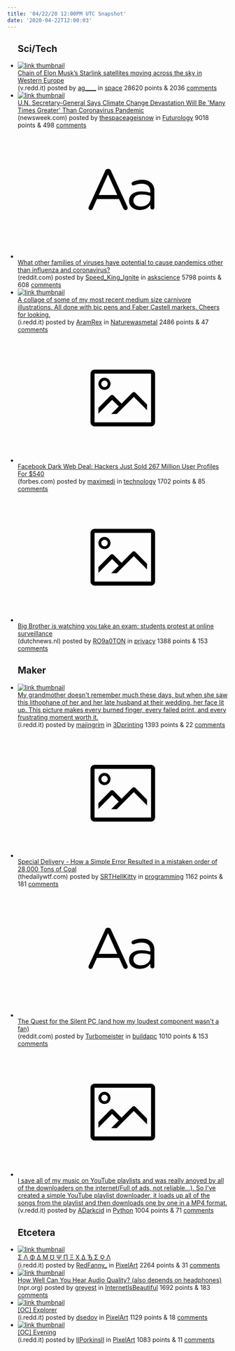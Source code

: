 ```yaml
---
title: '04/22/20 12:00PM UTC Snapshot'
date: '2020-04-22T12:00:03'
---
```

<ul>
<h2>Sci/Tech</h2>

<li><a href='https://v.redd.it/sk7gibj7e9u41'><img src='https://b.thumbs.redditmedia.com/cJErjub3wQ4-dKXoCGT001fB3LbF_jyu3z6ZaTHG9pQ.jpg' alt='link thumbnail'></a><div><div class='linkTitle'><a href='https://v.redd.it/sk7gibj7e9u41'>Chain of Elon Musk’s Starlink satellites moving across the sky in Western Europe</a></div>(v.redd.it) posted by <a href='https://www.reddit.com/user/ag____'>ag____</a> in <a href='https://www.reddit.com/r/space'>space</a> 28620 points & 2036 <a href='https://www.reddit.com/r/space/comments/g5qn9u/chain_of_elon_musks_starlink_satellites_moving/'>comments</a></div></li>

<li><a href='https://www.newsweek.com/un-secretary-general-says-climate-change-devastation-will-many-times-greater-coronavirus-1499304'><img src='https://b.thumbs.redditmedia.com/i3UnJJo3a9uxJXOwudWupbhJA-hJKGXh1FBdw0fdG4g.jpg' alt='link thumbnail'></a><div><div class='linkTitle'><a href='https://www.newsweek.com/un-secretary-general-says-climate-change-devastation-will-many-times-greater-coronavirus-1499304'>U.N. Secretary-General Says Climate Change Devastation Will Be 'Many Times Greater' Than Coronavirus Pandemic</a></div>(newsweek.com) posted by <a href='https://www.reddit.com/user/thespaceageisnow'>thespaceageisnow</a> in <a href='https://www.reddit.com/r/Futurology'>Futurology</a> 9018 points & 498 <a href='https://www.reddit.com/r/Futurology/comments/g5rv2b/un_secretarygeneral_says_climate_change/'>comments</a></div></li>

<li><a href='https://www.reddit.com/r/askscience/comments/g5nzsk/what_other_families_of_viruses_have_potential_to/'><svg version='1.1' viewBox='-34 -12 104 64' preserveAspectRatio='xMidYMid slice' xmlns='http://www.w3.org/2000/svg' xmlns:xlink='http://www.w3.org/1999/xlink'>
    <title>text link thumbnail</title>
    <path d='M12.19,8.84a1.45,1.45,0,0,0-1.4-1h-.12a1.46,1.46,0,0,0-1.42,1L1.14,26.56a1.29,1.29,0,0,0-.14.59,1,1,0,0,0,1,1,1.12,1.12,0,0,0,1.08-.77l2.08-4.65h11l2.08,4.59a1.24,1.24,0,0,0,1.12.83,1.08,1.08,0,0,0,1.08-1.08,1.64,1.64,0,0,0-.14-.57ZM6.08,20.71l4.59-10.22,4.6,10.22Z'>
    </path>
    <path d='M32.24,14.78A6.35,6.35,0,0,0,27.6,13.2a11.36,11.36,0,0,0-4.7,1,1,1,0,0,0-.58.89,1,1,0,0,0,.94.92,1.23,1.23,0,0,0,.39-.08,8.87,8.87,0,0,1,3.72-.81c2.7,0,4.28,1.33,4.28,3.92v.5a15.29,15.29,0,0,0-4.42-.61c-3.64,0-6.14,1.61-6.14,4.64v.05c0,2.95,2.7,4.48,5.37,4.48a6.29,6.29,0,0,0,5.19-2.48V26.9a1,1,0,0,0,1,1,1,1,0,0,0,1-1.06V19A5.71,5.71,0,0,0,32.24,14.78Zm-.56,7.7c0,2.28-2.17,3.89-4.81,3.89-1.94,0-3.61-1.06-3.61-2.86v-.06c0-1.8,1.5-3,4.2-3a15.2,15.2,0,0,1,4.22.61Z'>
    </path>
    </svg></a><div><div class='linkTitle'><a href='https://www.reddit.com/r/askscience/comments/g5nzsk/what_other_families_of_viruses_have_potential_to/'>What other families of viruses have potential to cause pandemics other than influenza and coronavirus?</a></div>(reddit.com) posted by <a href='https://www.reddit.com/user/Speed_King_Ignite'>Speed_King_Ignite</a> in <a href='https://www.reddit.com/r/askscience'>askscience</a> 5798 points & 608 <a href='https://www.reddit.com/r/askscience/comments/g5nzsk/what_other_families_of_viruses_have_potential_to/'>comments</a></div></li>

<li><a href='https://i.redd.it/eq0rfj8mh9u41.jpg'><img src='https://a.thumbs.redditmedia.com/PDEAd3YMDHhMRX3VJ3c6sFoIjjnEVdxJR4fZ1hRXMs4.jpg' alt='link thumbnail'></a><div><div class='linkTitle'><a href='https://i.redd.it/eq0rfj8mh9u41.jpg'>A collage of some of my most recent medium size carnivore illustrations. All done with bic pens and Faber Castell markers. Cheers for looking.</a></div>(i.redd.it) posted by <a href='https://www.reddit.com/user/AramRex'>AramRex</a> in <a href='https://www.reddit.com/r/Naturewasmetal'>Naturewasmetal</a> 2486 points & 47 <a href='https://www.reddit.com/r/Naturewasmetal/comments/g5qxli/a_collage_of_some_of_my_most_recent_medium_size/'>comments</a></div></li>

<li><a href='https://www.forbes.com/sites/zakdoffman/2020/04/20/facebook-users-beware-hackers-just-sold-267-million-of-your-profiles-for-540/#65257d7b7c85'><svg version='1.1' viewBox='-34 -14 104 64' preserveAspectRatio='xMidYMid meet' xmlns='http://www.w3.org/2000/svg' xmlns:xlink='http://www.w3.org/1999/xlink'>
    <title>link thumbnail</title>
    <path d='M32,4H4A2,2,0,0,0,2,6V30a2,2,0,0,0,2,2H32a2,2,0,0,0,2-2V6A2,2,0,0,0,32,4ZM4,30V6H32V30Z'></path>
    <path d='M8.92,14a3,3,0,1,0-3-3A3,3,0,0,0,8.92,14Zm0-4.6A1.6,1.6,0,1,1,7.33,11,1.6,1.6,0,0,1,8.92,9.41Z'></path>
    <path d='M22.78,15.37l-5.4,5.4-4-4a1,1,0,0,0-1.41,0L5.92,22.9v2.83l6.79-6.79L16,22.18l-3.75,3.75H15l8.45-8.45L30,24V21.18l-5.81-5.81A1,1,0,0,0,22.78,15.37Z'></path>
    </svg></a><div><div class='linkTitle'><a href='https://www.forbes.com/sites/zakdoffman/2020/04/20/facebook-users-beware-hackers-just-sold-267-million-of-your-profiles-for-540/#65257d7b7c85'>Facebook Dark Web Deal: Hackers Just Sold 267 Million User Profiles For $540</a></div>(forbes.com) posted by <a href='https://www.reddit.com/user/maximedi'>maximedi</a> in <a href='https://www.reddit.com/r/technology'>technology</a> 1702 points & 85 <a href='https://www.reddit.com/r/technology/comments/g5etzk/facebook_dark_web_deal_hackers_just_sold_267/'>comments</a></div></li>

<li><a href='https://www.dutchnews.nl/news/2020/04/big-brother-is-watching-you-take-an-exam-students-protest-at-online-surveillance/'><svg version='1.1' viewBox='-34 -14 104 64' preserveAspectRatio='xMidYMid meet' xmlns='http://www.w3.org/2000/svg' xmlns:xlink='http://www.w3.org/1999/xlink'>
    <title>link thumbnail</title>
    <path d='M32,4H4A2,2,0,0,0,2,6V30a2,2,0,0,0,2,2H32a2,2,0,0,0,2-2V6A2,2,0,0,0,32,4ZM4,30V6H32V30Z'></path>
    <path d='M8.92,14a3,3,0,1,0-3-3A3,3,0,0,0,8.92,14Zm0-4.6A1.6,1.6,0,1,1,7.33,11,1.6,1.6,0,0,1,8.92,9.41Z'></path>
    <path d='M22.78,15.37l-5.4,5.4-4-4a1,1,0,0,0-1.41,0L5.92,22.9v2.83l6.79-6.79L16,22.18l-3.75,3.75H15l8.45-8.45L30,24V21.18l-5.81-5.81A1,1,0,0,0,22.78,15.37Z'></path>
    </svg></a><div><div class='linkTitle'><a href='https://www.dutchnews.nl/news/2020/04/big-brother-is-watching-you-take-an-exam-students-protest-at-online-surveillance/'>Big Brother is watching you take an exam: students protest at online surveillance</a></div>(dutchnews.nl) posted by <a href='https://www.reddit.com/user/RO9a0TON'>RO9a0TON</a> in <a href='https://www.reddit.com/r/privacy'>privacy</a> 1388 points & 153 <a href='https://www.reddit.com/r/privacy/comments/g5fdcs/big_brother_is_watching_you_take_an_exam_students/'>comments</a></div></li>

<h2>Maker</h2>

<li><a href='https://i.redd.it/40vurwh2t9u41.jpg'><img src='https://b.thumbs.redditmedia.com/Qyw9ALN2kE9lZ7RHRfHRT9zp10qJ9dHmqZ7n22yT28E.jpg' alt='link thumbnail'></a><div><div class='linkTitle'><a href='https://i.redd.it/40vurwh2t9u41.jpg'>My grandmother doesn't remember much these days, but when she saw this lithophane of her and her late husband at their wedding, her face lit up. This picture makes every burned finger, every failed print, and every frustrating moment worth it.</a></div>(i.redd.it) posted by <a href='https://www.reddit.com/user/majingrim'>majingrim</a> in <a href='https://www.reddit.com/r/3Dprinting'>3Dprinting</a> 1393 points & 22 <a href='https://www.reddit.com/r/3Dprinting/comments/g5rxpm/my_grandmother_doesnt_remember_much_these_days/'>comments</a></div></li>

<li><a href='https://thedailywtf.com/articles/Special-Delivery'><svg version='1.1' viewBox='-34 -14 104 64' preserveAspectRatio='xMidYMid meet' xmlns='http://www.w3.org/2000/svg' xmlns:xlink='http://www.w3.org/1999/xlink'>
    <title>link thumbnail</title>
    <path d='M32,4H4A2,2,0,0,0,2,6V30a2,2,0,0,0,2,2H32a2,2,0,0,0,2-2V6A2,2,0,0,0,32,4ZM4,30V6H32V30Z'></path>
    <path d='M8.92,14a3,3,0,1,0-3-3A3,3,0,0,0,8.92,14Zm0-4.6A1.6,1.6,0,1,1,7.33,11,1.6,1.6,0,0,1,8.92,9.41Z'></path>
    <path d='M22.78,15.37l-5.4,5.4-4-4a1,1,0,0,0-1.41,0L5.92,22.9v2.83l6.79-6.79L16,22.18l-3.75,3.75H15l8.45-8.45L30,24V21.18l-5.81-5.81A1,1,0,0,0,22.78,15.37Z'></path>
    </svg></a><div><div class='linkTitle'><a href='https://thedailywtf.com/articles/Special-Delivery'>Special Delivery - How a Simple Error Resulted in a mistaken order of 28,000 Tons of Coal</a></div>(thedailywtf.com) posted by <a href='https://www.reddit.com/user/SRTHellKitty'>SRTHellKitty</a> in <a href='https://www.reddit.com/r/programming'>programming</a> 1162 points & 181 <a href='https://www.reddit.com/r/programming/comments/g5eszs/special_delivery_how_a_simple_error_resulted_in_a/'>comments</a></div></li>

<li><a href='https://www.reddit.com/r/buildapc/comments/g5r5xs/the_quest_for_the_silent_pc_and_how_my_loudest/'><svg version='1.1' viewBox='-34 -12 104 64' preserveAspectRatio='xMidYMid slice' xmlns='http://www.w3.org/2000/svg' xmlns:xlink='http://www.w3.org/1999/xlink'>
    <title>text link thumbnail</title>
    <path d='M12.19,8.84a1.45,1.45,0,0,0-1.4-1h-.12a1.46,1.46,0,0,0-1.42,1L1.14,26.56a1.29,1.29,0,0,0-.14.59,1,1,0,0,0,1,1,1.12,1.12,0,0,0,1.08-.77l2.08-4.65h11l2.08,4.59a1.24,1.24,0,0,0,1.12.83,1.08,1.08,0,0,0,1.08-1.08,1.64,1.64,0,0,0-.14-.57ZM6.08,20.71l4.59-10.22,4.6,10.22Z'>
    </path>
    <path d='M32.24,14.78A6.35,6.35,0,0,0,27.6,13.2a11.36,11.36,0,0,0-4.7,1,1,1,0,0,0-.58.89,1,1,0,0,0,.94.92,1.23,1.23,0,0,0,.39-.08,8.87,8.87,0,0,1,3.72-.81c2.7,0,4.28,1.33,4.28,3.92v.5a15.29,15.29,0,0,0-4.42-.61c-3.64,0-6.14,1.61-6.14,4.64v.05c0,2.95,2.7,4.48,5.37,4.48a6.29,6.29,0,0,0,5.19-2.48V26.9a1,1,0,0,0,1,1,1,1,0,0,0,1-1.06V19A5.71,5.71,0,0,0,32.24,14.78Zm-.56,7.7c0,2.28-2.17,3.89-4.81,3.89-1.94,0-3.61-1.06-3.61-2.86v-.06c0-1.8,1.5-3,4.2-3a15.2,15.2,0,0,1,4.22.61Z'>
    </path>
    </svg></a><div><div class='linkTitle'><a href='https://www.reddit.com/r/buildapc/comments/g5r5xs/the_quest_for_the_silent_pc_and_how_my_loudest/'>The Quest for the Silent PC (and how my loudest component wasn't a fan)</a></div>(reddit.com) posted by <a href='https://www.reddit.com/user/Turbomeister'>Turbomeister</a> in <a href='https://www.reddit.com/r/buildapc'>buildapc</a> 1010 points & 153 <a href='https://www.reddit.com/r/buildapc/comments/g5r5xs/the_quest_for_the_silent_pc_and_how_my_loudest/'>comments</a></div></li>

<li><a href='https://v.redd.it/p5el9ot0n6u41'><svg version='1.1' viewBox='-34 -14 104 64' preserveAspectRatio='xMidYMid meet' xmlns='http://www.w3.org/2000/svg' xmlns:xlink='http://www.w3.org/1999/xlink'>
    <title>link thumbnail</title>
    <path d='M32,4H4A2,2,0,0,0,2,6V30a2,2,0,0,0,2,2H32a2,2,0,0,0,2-2V6A2,2,0,0,0,32,4ZM4,30V6H32V30Z'></path>
    <path d='M8.92,14a3,3,0,1,0-3-3A3,3,0,0,0,8.92,14Zm0-4.6A1.6,1.6,0,1,1,7.33,11,1.6,1.6,0,0,1,8.92,9.41Z'></path>
    <path d='M22.78,15.37l-5.4,5.4-4-4a1,1,0,0,0-1.41,0L5.92,22.9v2.83l6.79-6.79L16,22.18l-3.75,3.75H15l8.45-8.45L30,24V21.18l-5.81-5.81A1,1,0,0,0,22.78,15.37Z'></path>
    </svg></a><div><div class='linkTitle'><a href='https://v.redd.it/p5el9ot0n6u41'>I save all of my music on YouTube playlists and was really anoyed by all of the downloaders on the internet(Full of ads, not reliable...). So I've created a simple YouTube playlist downloader, it loads up all of the songs from the playlist and then downloads one by one in a MP4 format.</a></div>(v.redd.it) posted by <a href='https://www.reddit.com/user/ADarkcid'>ADarkcid</a> in <a href='https://www.reddit.com/r/Python'>Python</a> 1004 points & 71 <a href='https://www.reddit.com/r/Python/comments/g5gqg0/i_save_all_of_my_music_on_youtube_playlists_and/'>comments</a></div></li>

<h2>Etcetera</h2>

<li><a href='https://i.redd.it/2v13d2uwz6u41.gif'><img src='https://b.thumbs.redditmedia.com/DZfdqF8goIyIQyNJnSzvn0d757fqvshuBjDjLBwXHwY.jpg' alt='link thumbnail'></a><div><div class='linkTitle'><a href='https://i.redd.it/2v13d2uwz6u41.gif'>Σ Λ Φ Δ Ϻ ℧ Ψ Π Ξ Χ Δ Ђ Σ Ϙ Λ</a></div>(i.redd.it) posted by <a href='https://www.reddit.com/user/RedFanny_'>RedFanny_</a> in <a href='https://www.reddit.com/r/PixelArt'>PixelArt</a> 2264 points & 31 <a href='https://www.reddit.com/r/PixelArt/comments/g5hp5h/σ_λ_φ_δ_ϻ_ψ_π_ξ_χ_δ_ђ_σ_ϙ_λ/'>comments</a></div></li>

<li><a href='https://www.npr.org/sections/therecord/2015/06/02/411473508/how-well-can-you-hear-audio-quality'><img src='https://b.thumbs.redditmedia.com/-wtw1bhXawPCxWjnIhKIrj461U2mrn54Pv6TqEA6jYg.jpg' alt='link thumbnail'></a><div><div class='linkTitle'><a href='https://www.npr.org/sections/therecord/2015/06/02/411473508/how-well-can-you-hear-audio-quality'>How Well Can You Hear Audio Quality? (also depends on headphones)</a></div>(npr.org) posted by <a href='https://www.reddit.com/user/greyest'>greyest</a> in <a href='https://www.reddit.com/r/InternetIsBeautiful'>InternetIsBeautiful</a> 1692 points & 183 <a href='https://www.reddit.com/r/InternetIsBeautiful/comments/g5ovlx/how_well_can_you_hear_audio_quality_also_depends/'>comments</a></div></li>

<li><a href='https://i.redd.it/g67d0581aau41.jpg'><img src='https://a.thumbs.redditmedia.com/TjJZaQIpOA5iKhhxdPhIItPPuCR5O026Tu3T1HVtfh4.jpg' alt='link thumbnail'></a><div><div class='linkTitle'><a href='https://i.redd.it/g67d0581aau41.jpg'>[OC] Explorer</a></div>(i.redd.it) posted by <a href='https://www.reddit.com/user/dsedov'>dsedov</a> in <a href='https://www.reddit.com/r/PixelArt'>PixelArt</a> 1129 points & 18 <a href='https://www.reddit.com/r/PixelArt/comments/g5tal8/oc_explorer/'>comments</a></div></li>

<li><a href='https://i.redd.it/faauy8f448u41.png'><img src='https://b.thumbs.redditmedia.com/Z9gX6fq6X6Z_8AaQgP0HwjuA8Xs4ktjPnJzkkYETAsI.jpg' alt='link thumbnail'></a><div><div class='linkTitle'><a href='https://i.redd.it/faauy8f448u41.png'>[OC] Evening</a></div>(i.redd.it) posted by <a href='https://www.reddit.com/user/IIPorkinsII'>IIPorkinsII</a> in <a href='https://www.reddit.com/r/PixelArt'>PixelArt</a> 1083 points & 11 <a href='https://www.reddit.com/r/PixelArt/comments/g5lyq1/oc_evening/'>comments</a></div></li>

</ul>
